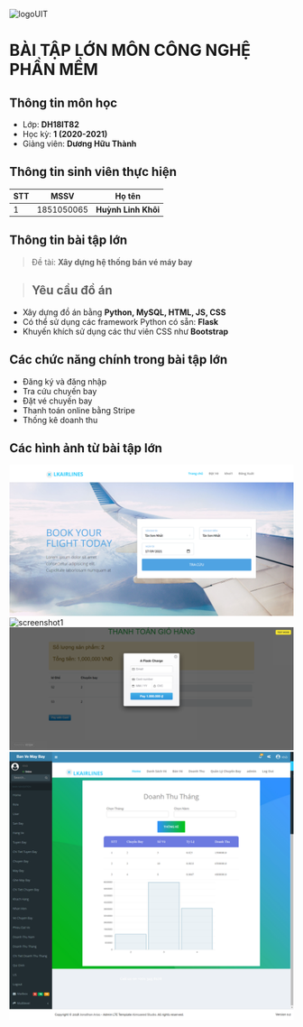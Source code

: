![logoUIT](http://ou.edu.vn/wp-content/uploads/2018/08/LOGO-TRUONGV21-12-2018-01-300x300.png)

# BÀI TẬP LỚN MÔN CÔNG NGHỆ PHẦN MỀM
## Thông tin môn học
- Lớp: **DH18IT82**
- Học kỳ: **1 (2020-2021)**
- Giảng viên: **Dương Hữu Thành**
## Thông tin sinh viên thực hiện

|STT|MSSV    |Họ tên      			   |
|---|--------|-------------------------|
|1  |1851050065 |**Huỳnh Linh Khôi** |

## Thông tin bài tập lớn

>Đề tài: **Xây dựng hệ thống bán vé máy bay**

>## Yêu cầu đồ án

- Xây dựng đồ án bằng **Python, MySQL, HTML, JS, CSS**
- Có thể sử dụng các framework Python có sẵn: **Flask**
- Khuyến khích sử dụng các thư viên CSS như **Bootstrap**


## Các chức năng chính trong bài tập lớn
- Đăng ký và đăng nhập
- Tra cứu chuyến bay
- Đặt vé chuyến bay
- Thanh toán online bằng Stripe
- Thống kê doanh thu

## Các hình ảnh từ bài tập lớn
![screenshot1](https://github.com/linhkhoi/flight-book-HuynhLinhKhoi/blob/main/screencapture-127-0-0-1-5000-booking-2021-09-15-17_29_38.png)
![screenshot1](https://github.com/linhkhoi/flight-book-HuynhLinhKhoi/blob/main/screencapture-127-0-0-1-5000-booking-seat-2021-09-15-17_30_28.png)
![screenshot1](https://github.com/linhkhoi/flight-book-HuynhLinhKhoi/blob/main/screencapture-127-0-0-1-5000-payment-2021-09-15-17_31_08.png)
![screenshot1](https://github.com/linhkhoi/flight-book-HuynhLinhKhoi/blob/main/screencapture-127-0-0-1-5000-report-month-admin-2021-09-15-17_32_24.png)


